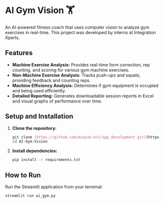 # AI Gym Vision 🏋️

An AI-powered fitness coach that uses computer vision to analyze gym exercises in real-time. This project was developed by interns at Integration Xperts.

## Features
- **Machine Exercise Analysis:** Provides real-time form correction, rep counting, and scoring for various gym machine exercises.
- **Non-Machine Exercise Analysis:** Tracks push-ups and squats, providing feedback and counting reps.
- **Machine Efficiency Analysis:** Determines if gym equipment is occupied and being used efficiently.
- **Detailed Reporting:** Generates downloadable session reports in Excel and visual graphs of performance over time.

## Setup and Installation

1.  **Clone the repository:**
    ```bash
    git clone [https://github.com/mzayan-bit/app_development.git](https://github.com/mzayan-bit/app_development.git)
    cd AI-Gym-Vision
    ```

2.  **Install dependencies:**
    ```bash
    pip install -r requirements.txt
    ```


## How to Run

Run the Streamlit application from your terminal:
```bash
streamlit run ai_gym.py